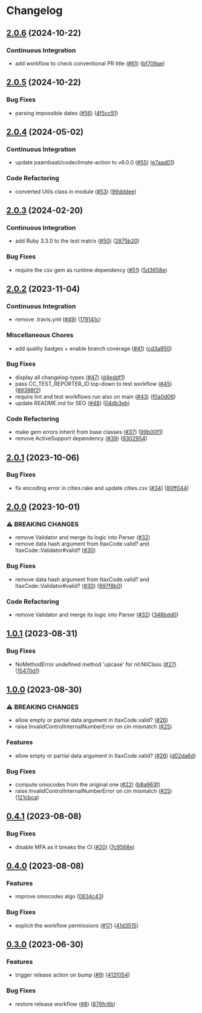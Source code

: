 # Changelog

## [2.0.6](https://github.com/matteoredz/itax-code/compare/v2.0.5...v2.0.6) (2024-10-22)


### Continuous Integration

* add workflow to check conventional PR title ([#61](https://github.com/matteoredz/itax-code/issues/61)) ([bf709ae](https://github.com/matteoredz/itax-code/commit/bf709aed645955fc715c36afb94c5bf70c6404f2))

## [2.0.5](https://github.com/matteoredz/itax-code/compare/v2.0.4...v2.0.5) (2024-10-22)


### Bug Fixes

* parsing impossible dates ([#56](https://github.com/matteoredz/itax-code/issues/56)) ([4f5cc91](https://github.com/matteoredz/itax-code/commit/4f5cc91805db82f4195b75f677a95b37935d664d))

## [2.0.4](https://github.com/matteoredz/itax-code/compare/v2.0.3...v2.0.4) (2024-05-02)


### Continuous Integration

* update paambaati/codeclimate-action to v6.0.0 ([#55](https://github.com/matteoredz/itax-code/issues/55)) ([e7aad01](https://github.com/matteoredz/itax-code/commit/e7aad0168aa18df97235171082e9bd40287dee84))


### Code Refactoring

* converted Utils class in module ([#53](https://github.com/matteoredz/itax-code/issues/53)) ([99dddee](https://github.com/matteoredz/itax-code/commit/99dddee715b3bc5deccd27c6734832e7f9ec7cd0))

## [2.0.3](https://github.com/matteoredz/itax-code/compare/v2.0.2...v2.0.3) (2024-02-20)


### Continuous Integration

* add Ruby 3.3.0 to the test matrix ([#50](https://github.com/matteoredz/itax-code/issues/50)) ([2875b20](https://github.com/matteoredz/itax-code/commit/2875b2002d56327a0fbd652b275235093afebd62))


### Bug Fixes

* require the csv gem as runtime dependency ([#51](https://github.com/matteoredz/itax-code/issues/51)) ([5d3658e](https://github.com/matteoredz/itax-code/commit/5d3658ee8b4394a72555d3538b5ff30a18386491))

## [2.0.2](https://github.com/matteoredz/itax-code/compare/v2.0.1...v2.0.2) (2023-11-04)


### Continuous Integration

* remove .travis.yml ([#49](https://github.com/matteoredz/itax-code/issues/49)) ([179141c](https://github.com/matteoredz/itax-code/commit/179141c9fc6aedefaad7f38cab70d6aa0d31e478))


### Miscellaneous Chores

* add quality badges + enable branch coverage ([#41](https://github.com/matteoredz/itax-code/issues/41)) ([cd3a950](https://github.com/matteoredz/itax-code/commit/cd3a950d85bf499526e7aa89dd468cb324e60e1b))


### Bug Fixes

* display all changelog-types ([#47](https://github.com/matteoredz/itax-code/issues/47)) ([d4eddf1](https://github.com/matteoredz/itax-code/commit/d4eddf109fc2bf112ded9f7ee7fca4d188269aaa))
* pass CC_TEST_REPORTER_ID top-down to test workflow ([#45](https://github.com/matteoredz/itax-code/issues/45)) ([89398f2](https://github.com/matteoredz/itax-code/commit/89398f2fd681f62296268a1aeffd6f0782ccdf95))
* require lint and test workflows run also on main ([#43](https://github.com/matteoredz/itax-code/issues/43)) ([f0a0d06](https://github.com/matteoredz/itax-code/commit/f0a0d06cc3682c39b2a5036d7bddc205eb0fc21c))
* update README.md for SEO ([#48](https://github.com/matteoredz/itax-code/issues/48)) ([04db3eb](https://github.com/matteoredz/itax-code/commit/04db3eb4299e22b598fd13223fb4f8e36da52539))


### Code Refactoring

* make gem errors inherit from base classes ([#37](https://github.com/matteoredz/itax-code/issues/37)) ([99b00f1](https://github.com/matteoredz/itax-code/commit/99b00f152d9172bebd5f59d4d69e187cf7968a23))
* remove ActiveSupport dependency ([#39](https://github.com/matteoredz/itax-code/issues/39)) ([9302954](https://github.com/matteoredz/itax-code/commit/93029541f510924a92acdf413f33a1b9ea939230))

## [2.0.1](https://github.com/matteoredz/itax-code/compare/v2.0.0...v2.0.1) (2023-10-06)


### Bug Fixes

* fix encoding error in cities.rake and update cities.csv ([#34](https://github.com/matteoredz/itax-code/issues/34)) ([80ff044](https://github.com/matteoredz/itax-code/commit/80ff044cfd4961348304f3d99b3f7bbe96773a4f))

## [2.0.0](https://github.com/matteoredz/itax-code/compare/v1.0.1...v2.0.0) (2023-10-01)


### ⚠ BREAKING CHANGES

* remove Validator and merge its logic into Parser ([#32](https://github.com/matteoredz/itax-code/issues/32))
* remove data hash argument from ItaxCode.valid? and ItaxCode::Validator#valid? ([#30](https://github.com/matteoredz/itax-code/issues/30))

### Bug Fixes

* remove data hash argument from ItaxCode.valid? and ItaxCode::Validator#valid? ([#30](https://github.com/matteoredz/itax-code/issues/30)) ([997f8b0](https://github.com/matteoredz/itax-code/commit/997f8b0b9f4bc00012475950a84465bf06b73a52))


### Code Refactoring

* remove Validator and merge its logic into Parser ([#32](https://github.com/matteoredz/itax-code/issues/32)) ([348bdd0](https://github.com/matteoredz/itax-code/commit/348bdd003d1709b0dd2d41e58b0307a1b8e23ab1))

## [1.0.1](https://github.com/matteoredz/itax-code/compare/v1.0.0...v1.0.1) (2023-08-31)


### Bug Fixes

* NoMethodError undefined method 'upcase' for nil:NilClass ([#27](https://github.com/matteoredz/itax-code/issues/27)) ([15470d1](https://github.com/matteoredz/itax-code/commit/15470d104a8c0c958e24de199243692e88a94b92))

## [1.0.0](https://github.com/matteoredz/itax-code/compare/v0.4.1...v1.0.0) (2023-08-30)


### ⚠ BREAKING CHANGES

* allow empty or partial data argument in ItaxCode.valid? ([#26](https://github.com/matteoredz/itax-code/issues/26))
* raise InvalidControlInternalNumberError on cin mismatch ([#25](https://github.com/matteoredz/itax-code/issues/25))

### Features

* allow empty or partial data argument in ItaxCode.valid? ([#26](https://github.com/matteoredz/itax-code/issues/26)) ([d02da6d](https://github.com/matteoredz/itax-code/commit/d02da6d17a4c04e1a5e07d7dd9d9d966479346bd))


### Bug Fixes

* compute omocodes from the original one ([#22](https://github.com/matteoredz/itax-code/issues/22)) ([b8a963f](https://github.com/matteoredz/itax-code/commit/b8a963faba2c46e1d23c0dc643a257aabd648dd9))
* raise InvalidControlInternalNumberError on cin mismatch ([#25](https://github.com/matteoredz/itax-code/issues/25)) ([121cbca](https://github.com/matteoredz/itax-code/commit/121cbcaf75788c99bee4ffd7a997d07783a7fc15))

## [0.4.1](https://github.com/matteoredz/itax-code/compare/v0.4.0...v0.4.1) (2023-08-08)


### Bug Fixes

* disable MFA as it breaks the CI ([#20](https://github.com/matteoredz/itax-code/issues/20)) ([7c9568e](https://github.com/matteoredz/itax-code/commit/7c9568e66618e324d4da137ddc6d0680b6900daa))

## [0.4.0](https://github.com/matteoredz/itax-code/compare/v0.3.0...v0.4.0) (2023-08-08)


### Features

* improve omocodes algo ([0834c43](https://github.com/matteoredz/itax-code/commit/0834c4372d300e29057bc283556b6af532cca722))


### Bug Fixes

* explicit the workflow permissions ([#17](https://github.com/matteoredz/itax-code/issues/17)) ([41d3515](https://github.com/matteoredz/itax-code/commit/41d35154db7f18622369a0b35ce0eb6b13fe4812))

## [0.3.0](https://github.com/matteoredz/itax-code/compare/v0.2.0...v0.3.0) (2023-06-30)


### Features

* trigger release action on bump ([#9](https://github.com/matteoredz/itax-code/issues/9)) ([412f054](https://github.com/matteoredz/itax-code/commit/412f054a9e93d95bcf86244121c3097c8e76f515))


### Bug Fixes

* restore release workflow ([#8](https://github.com/matteoredz/itax-code/issues/8)) ([876fc6b](https://github.com/matteoredz/itax-code/commit/876fc6bb69d31e73e611a0e74ee1b27ed2fea966))

